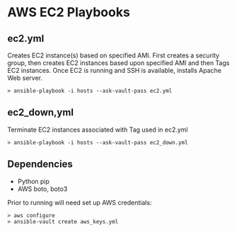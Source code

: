 # AWS EC2 Playbooks

## ec2.yml

Creates EC2 instance(s) based on specified AMI. 
First creates a security group, then creates EC2 instances based upon specified AMI
and then Tags EC2 instances. Once EC2 is running and SSH is available, installs Apache
Web server.


    > ansible-playbook -i hosts --ask-vault-pass ec2.yml

## ec2_down,yml

Terminate EC2 instances associated with Tag used in ec2.yml

    > ansible-playbook -i hosts --ask-vault-pass ec2_down.yml

## Dependencies

- Python pip
- AWS boto, boto3

Prior to running will need set up AWS credentials:

    > aws configure
    > ansible-vault create aws_keys.yml
